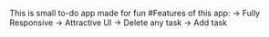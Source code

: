 This is small to-do app made for fun
#Features of this app:
    -> Fully Responsive
    -> Attractive UI
    -> Delete any task
    -> Add task    